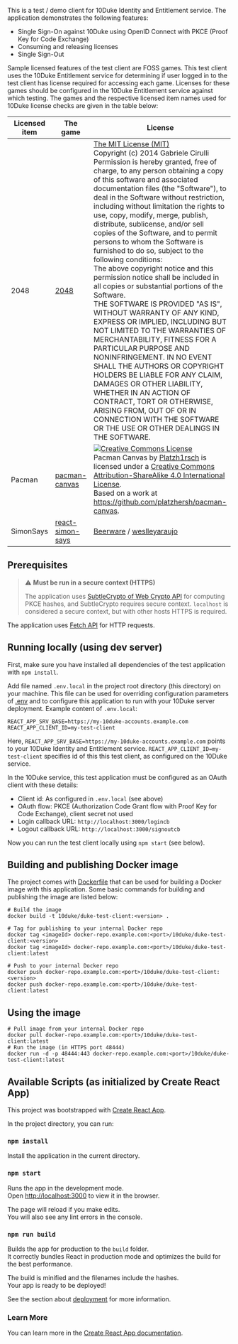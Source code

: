 This is a test / demo client for 10Duke Identity and Entitlement service. The application demonstrates the following features:

- Single Sign-On against 10Duke using OpenID Connect with PKCE (Proof Key for Code Exchange)
- Consuming and releasing licenses
- Single Sign-Out

Sample licensed features of the test client are FOSS games. This test client uses the 10Duke Entitlement service for determining if user logged in to the test client has license required for accessing each game. Licenses for these games should be configured in the 10Duke Entitlement service against which testing. The games and the respective licensed item names used for 10Duke license checks are given in the table below:

| Licensed item | The game                                                              | License                                                                                                                                                                                                                                                                                                                                                                                                                                                                                                                                                                                                                                                                                                                                                                                                                                                                                                                                                                                                                                                                                                                                                                                                                  |
| ------------- | --------------------------------------------------------------------- | ------------------------------------------------------------------------------------------------------------------------------------------------------------------------------------------------------------------------------------------------------------------------------------------------------------------------------------------------------------------------------------------------------------------------------------------------------------------------------------------------------------------------------------------------------------------------------------------------------------------------------------------------------------------------------------------------------------------------------------------------------------------------------------------------------------------------------------------------------------------------------------------------------------------------------------------------------------------------------------------------------------------------------------------------------------------------------------------------------------------------------------------------------------------------------------------------------------------------ |
| 2048          | [2048](https://github.com/gabrielecirulli/2048)                       | <a href="https://github.com/gabrielecirulli/2048/blob/master/LICENSE.txt">The MIT License (MIT)</a><br />Copyright (c) 2014 Gabriele Cirulli<br />Permission is hereby granted, free of charge, to any person obtaining a copy of this software and associated documentation files (the "Software"), to deal in the Software without restriction, including without limitation the rights to use, copy, modify, merge, publish, distribute, sublicense, and/or sell copies of the Software, and to permit persons to whom the Software is furnished to do so, subject to the following conditions:<br />The above copyright notice and this permission notice shall be included in all copies or substantial portions of the Software.<br />THE SOFTWARE IS PROVIDED "AS IS", WITHOUT WARRANTY OF ANY KIND, EXPRESS OR IMPLIED, INCLUDING BUT NOT LIMITED TO THE WARRANTIES OF MERCHANTABILITY, FITNESS FOR A PARTICULAR PURPOSE AND NONINFRINGEMENT. IN NO EVENT SHALL THE AUTHORS OR COPYRIGHT HOLDERS BE LIABLE FOR ANY CLAIM, DAMAGES OR OTHER LIABILITY, WHETHER IN AN ACTION OF CONTRACT, TORT OR OTHERWISE, ARISING FROM, OUT OF OR IN CONNECTION WITH THE SOFTWARE OR THE USE OR OTHER DEALINGS IN THE SOFTWARE. |
| Pacman        | [pacman-canvas](https://github.com/platzhersh/pacman-canvas)          | <a rel="license" href="http://creativecommons.org/licenses/by-sa/4.0/"><img alt="Creative Commons License" style="border-width:0" src="https://i.creativecommons.org/l/by-sa/4.0/88x31.png" /></a><br /><span xmlns:dct="http://purl.org/dc/terms/" property="dct:title">Pacman Canvas</span> by <a xmlns:cc="http://creativecommons.org/ns#" href="http://platzh1rsch.ch" property="cc:attributionName" rel="cc:attributionURL">Platzh1rsch</a> is licensed under a <a rel="license" href="http://creativecommons.org/licenses/by-sa/4.0/">Creative Commons Attribution-ShareAlike 4.0 International License</a>.<br />Based on a work at <a xmlns:dct="http://purl.org/dc/terms/" href="https://github.com/platzhersh/pacman-canvas" rel="dct:source">https://github.com/platzhersh/pacman-canvas</a>.                                                                                                                                                                                                                                                                                                                                                                                                                 |
| SimonSays     | [react-simon-says](https://github.com/weslleyaraujo/react-simon-says) | [Beerware](https://en.wikipedia.org/wiki/Beerware) / [weslleyaraujo](https://weslleyaraujo.github.io/react-simon-says/)                                                                                                                                                                                                                                                                                                                                                                                                                                                                                                                                                                                                                                                                                                                                                                                                                                                                                                                                                                                                                                                                                                  |

## Prerequisites

> :warning: **Must be run in a secure context (HTTPS)**
>
> The application uses [SubtleCrypto of Web Crypto API](https://developer.mozilla.org/en-US/docs/Web/API/SubtleCrypto) for computing PKCE hashes, and SubtleCrypto requires secure context. `localhost` is considered a secure context, but with other hosts HTTPS is required.

The application uses [Fetch API](https://developer.mozilla.org/en-US/docs/Web/API/Fetch_API) for HTTP requests.

## Running locally (using dev server)

First, make sure you have installed all dependencies of the test application with `npm install`.

Add file named `.env.local` in the project root directory (this directory) on your machine. This file can be used for overriding configuration parameters of [.env](./.env) and to configure this application to run with your 10Duke server deployment. Example content of `.env.local`:

```
REACT_APP_SRV_BASE=https://my-10duke-accounts.example.com
REACT_APP_CLIENT_ID=my-test-client
```

Here, `REACT_APP_SRV_BASE=https://my-10duke-accounts.example.com` points to your 10Duke Identity and Entitlement service. `REACT_APP_CLIENT_ID=my-test-client` specifies id of this this test client, as configured on the 10Duke service.

In the 10Duke service, this test application must be configured as an OAuth client with these details:

- Client id: As configured in `.env.local` (see above)
- OAuth flow: PKCE (Authorization Code Grant flow with Proof Key for Code Exchange), client secret not used
- Login callback URL: `http://localhost:3000/logincb`
- Logout callback URL: `http://localhost:3000/signoutcb`

Now you can run the test client locally using `npm start` (see below).

## Building and publishing Docker image

The project comes with [Dockerfile](./Dockerfile) that can be used for building a Docker image with this application. Some basic commands for building and publishing the image are listed below:

```
# Build the image
docker build -t 10duke/duke-test-client:<version> .

# Tag for publishing to your internal Docker repo
docker tag <imageId> docker-repo.example.com:<port>/10duke/duke-test-client:<version>
docker tag <imageId> docker-repo.example.com:<port>/10duke/duke-test-client:latest

# Push to your internal Docker repo
docker push docker-repo.example.com:<port>/10duke/duke-test-client:<version>
docker push docker-repo.example.com:<port>/10duke/duke-test-client:latest
```

## Using the image

```
# Pull image from your internal Docker repo
docker pull docker-repo.example.com:<port>/10duke/duke-test-client:latest
# Run the image (in HTTPS port 48444)
docker run -d -p 48444:443 docker-repo.example.com:<port>/10duke/duke-test-client:latest
```

## Available Scripts (as initialized by Create React App)

This project was bootstrapped with [Create React App](https://github.com/facebook/create-react-app).

In the project directory, you can run:

### `npm install`

Install the application in the current directory.

### `npm start`

Runs the app in the development mode.<br />
Open [http://localhost:3000](http://localhost:3000) to view it in the browser.

The page will reload if you make edits.<br />
You will also see any lint errors in the console.

### `npm run build`

Builds the app for production to the `build` folder.<br />
It correctly bundles React in production mode and optimizes the build for the best performance.

The build is minified and the filenames include the hashes.<br />
Your app is ready to be deployed!

See the section about [deployment](https://facebook.github.io/create-react-app/docs/deployment) for more information.

### Learn More

You can learn more in the [Create React App documentation](https://facebook.github.io/create-react-app/docs/getting-started).
